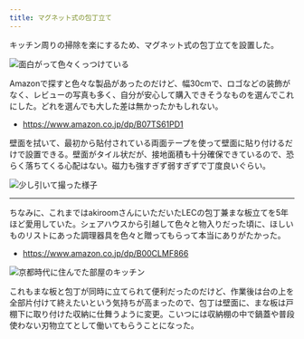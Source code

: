 ```yaml
---
title: マグネット式の包丁立て
---
```


キッチン周りの掃除を楽にするため、マグネット式の包丁立てを設置した。

![](https://i.imgur.com/DL4XIKOh.jpg "面白がって色々くっつけている")

Amazonで探すと色々な製品があったのだけど、幅30cmで、ロゴなどの装飾がなく、レビューの写真も多く、自分が安心して購入できそうなものを選んでこれにした。どれを選んでも大した差は無かったかもしれない。

- <https://www.amazon.co.jp/dp/B07TS61PD1>

壁面を拭いて、最初から貼付されている両面テープを使って壁面に貼り付けるだけで設置できる。壁面がタイル状だが、接地面積も十分確保できているので、恐らく落ちてくる心配はない。磁力も強すぎず弱すぎずで丁度良いぐらい。

![](https://i.imgur.com/rmCZdIih.jpg "少し引いて撮った様子")

---

ちなみに、これまではakiroomさんにいただいたLECの包丁兼まな板立てを5年ほど愛用していた。シェアハウスから引越して色々と物入りだった頃に、ほしいものリストにあった調理器具を色々と贈ってもらって本当にありがたかった。

- <https://www.amazon.co.jp/dp/B00CLMF866>

![](https://i.imgur.com/5BJ0BPeh.jpg "京都時代に住んでた部屋のキッチン")

これもまな板と包丁が同時に立てられて便利だったのだけど、作業後は台の上を全部片付けて終えたいという気持ちが高まったので、包丁は壁面に、まな板は戸棚下に取り付けた収納に仕舞うように変更。こいつには収納棚の中で鍋蓋や普段使わない刃物立てとして働いてもらうことになった。
